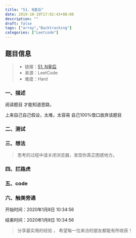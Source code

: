 ```yaml
---
title: "51. N皇后"
date: 2019-10-10T17:02:43+08:00
description: ""
draft: false
tags: ["array","Backtracking"]
categories: ["Leetcode"]
---
```




## 题目信息

> - 链接：[51. N皇后](https://leetcode-cn.com/problems/n-queens/)
> - 来源：LeetCode
> - 难度：Hard

### 一、描述

阅读题目 才能知道思路，

上来自己自己假设，太难，太容易 自己100%借口放弃该题目





### 二、测试 



### 三、想法

> 思考的过程中请关闭浏览器，发现你真正困惑地方。







### 四、拦路虎











### 五、code









### 六、触类旁通   





开始时间：2020年1月8日 10:34:56

结束时间：2020年1月8日 10:34:56

> 分享最实用的经验 ， 希望每一位来访的朋友都能有所收获！ 

